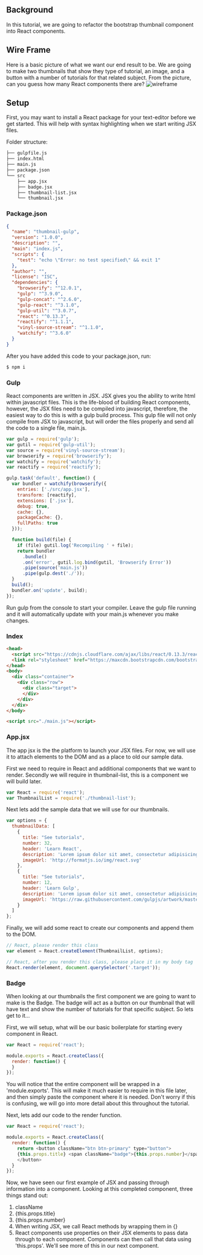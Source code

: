 ## Background
In this tutorial, we are going to refactor the bootstrap thumbnail component into React components.

## Wire Frame
Here is a basic picture of what we want our end result to be.  We are going to make two thumbnails that show they type of tutorial, an image, and a button with a number of tutorials for that related subject.  From the picture, can you guess how many React components there are? ![wireframe](./img/overview.png)

## Setup
First, you may want to install a React package for your text-editor before we get started.  This will help with syntax highlighting when we start writing JSX files.


Folder structure:

```sh
├── gulpfile.js
├── index.html
├── main.js
├── package.json
└── src
    ├── app.jsx
    ├── badge.jsx
    ├── thumbnail-list.jsx
    └── thumbnail.jsx
```

### Package.json

```json
{
  "name": "thumbnail-gulp",
  "version": "1.0.0",
  "description": "",
  "main": "index.js",
  "scripts": {
    "test": "echo \"Error: no test specified\" && exit 1"
  },
  "author": "",
  "license": "ISC",
  "dependencies": {
    "browserify": "^12.0.1",
    "gulp": "^3.9.0",
    "gulp-concat": "^2.6.0",
    "gulp-react": "^3.1.0",
    "gulp-util": "^3.0.7",
    "react": "^0.13.3",
    "reactify": "^1.1.1",
    "vinyl-source-stream": "^1.1.0",
    "watchify": "^3.6.0"
  }
}
```
After you have added this code to your package.json, run:

```sh
$ npm i
```

### Gulp
React components are written in JSX.  JSX gives you the ability to write html within javascript files.  This is the life-blood of building React components, however, the JSX files need to be compiled into javascript, therefore, the easiest way to do this is with a gulp build process.  This gulp file will not only compile from JSX to javascript, but will order the files properly and send all the code to a single file, main.js.

```javascript
var gulp = require('gulp');
var gutil = require('gulp-util');
var source = require('vinyl-source-stream');
var browserify = require('browserify');
var watchify = require('watchify');
var reactify = require('reactify');

gulp.task('default', function() {
  var bundler = watchify(browserify({
    entries: ['./src/app.jsx'],
    transform: [reactify],
    extensions: ['.jsx'],
    debug: true,
    cache: {},
    packageCache: {},
    fullPaths: true
  }));

  function build(file) {
    if (file) gutil.log('Recompiling ' + file);
    return bundler
      .bundle()
      .on('error', gutil.log.bind(gutil, 'Browserify Error'))
      .pipe(source('main.js'))
      .pipe(gulp.dest('./'));
  }
  build();
  bundler.on('update', build);
});

```

Run gulp from the console to start your compiler.  Leave the gulp file running and it will automatically update with your main.js whenever you make changes.


### Index

```html
<head>
  <script src="https://cdnjs.cloudflare.com/ajax/libs/react/0.13.3/react.js"></script>
  <link rel="stylesheet" href="https://maxcdn.bootstrapcdn.com/bootstrap/3.3.5/css/bootstrap.min.css" integrity="sha512-dTfge/zgoMYpP7QbHy4gWMEGsbsdZeCXz7irItjcC3sPUFtf0kuFbDz/ixG7ArTxmDjLXDmezHubeNikyKGVyQ==" crossorigin="anonymous">
</head>
<body>
  <div class="container">
    <div class="row">
      <div class="target">
      </div>
    </div>
  </div>
</body>

<script src="./main.js"></script>
```

### App.jsx
The app jsx is the the platform to launch your JSX files.  For now, we will use it to attach elements to the DOM and as a place to old our sample data.

First we need to require in React and additional components that we want to render. Secondly we will require in thumbnail-list, this is a component we will build later.
```javascript
var React = require('react');
var ThumbnailList = require('./thumbnail-list');
```

Next lets add the sample data that we will use for our thumbnails.
```javascript
var options = {
  thumbnailData: [
    {
      title: "See tutorials",
      number: 32,
      header: 'Learn React',
      description: 'Lorem ipsum dolor sit amet, consectetur adipisicing elit, sed do eiusmod tempor incididunt ut labore et dolore magna aliqua. Ut enim ad minim veniam, quis nostrud exercitation ullamco laboris nisi ut aliquip ex ea commodo consequat.',
      imageUrl: 'http://formatjs.io/img/react.svg'
    },
    {
      title: "See tutorials",
      number: 12,
      header: 'Learn Gulp',
      description: 'Lorem ipsum dolor sit amet, consectetur adipisicing elit, sed do eiusmod tempor incididunt ut labore et dolore magna aliqua. Ut enim ad minim veniam, quis nostrud exercitation ullamco laboris nisi ut aliquip ex ea commodo consequat.',
      imageUrl: 'https://raw.githubusercontent.com/gulpjs/artwork/master/gulp-2x.png'
    }
  ]
};
```

Finally, we will add some react to create our components and append them to the DOM.
```javascript
// React, please render this class
var element = React.createElement(ThumbnailList, options);

// React, after you render this class, please place it in my body tag
React.render(element, document.querySelector('.target'));
```

### Badge

When looking at our thumbnails the first component we are going to want to make is the Badge.  The badge will act as a button on our thumbnail that will have text and show the number of tutorials for that specific subject.  So lets get to it...

First, we will setup, what will be our basic boilerplate for starting every component in React.

```javascript
var React = require('react');

module.exports = React.createClass({
  render: function() {
  }
});
```
You will notice that the entire component will be wrapped in a 'module.exports'.  This will make it much easier to require in this file later, and then simply paste the component where it is needed.  Don't worry if this is confusing, we will go into more detail about this throughout the tutorial.

Next, lets add our code to the render function.
```javascript
var React = require('react');

module.exports = React.createClass({
  render: function() {
    return <button className="btn btn-primary" type="button">
    {this.props.title} <span className="badge">{this.props.number}</span>
    </button>
  }
});
```
Now, we have seen our first example of JSX and passing through information into a component.  Looking at this completed component, three things stand out:

1. className
1. {this.props.title}
1. {this.props.number}
  1. When writing JSX, we call React methods by wrapping them in {}
  1. React components use properties on their JSX elements to pass data through to each component.  Components can then call that data using 'this.props'.  We'll see more of this in our next component.
